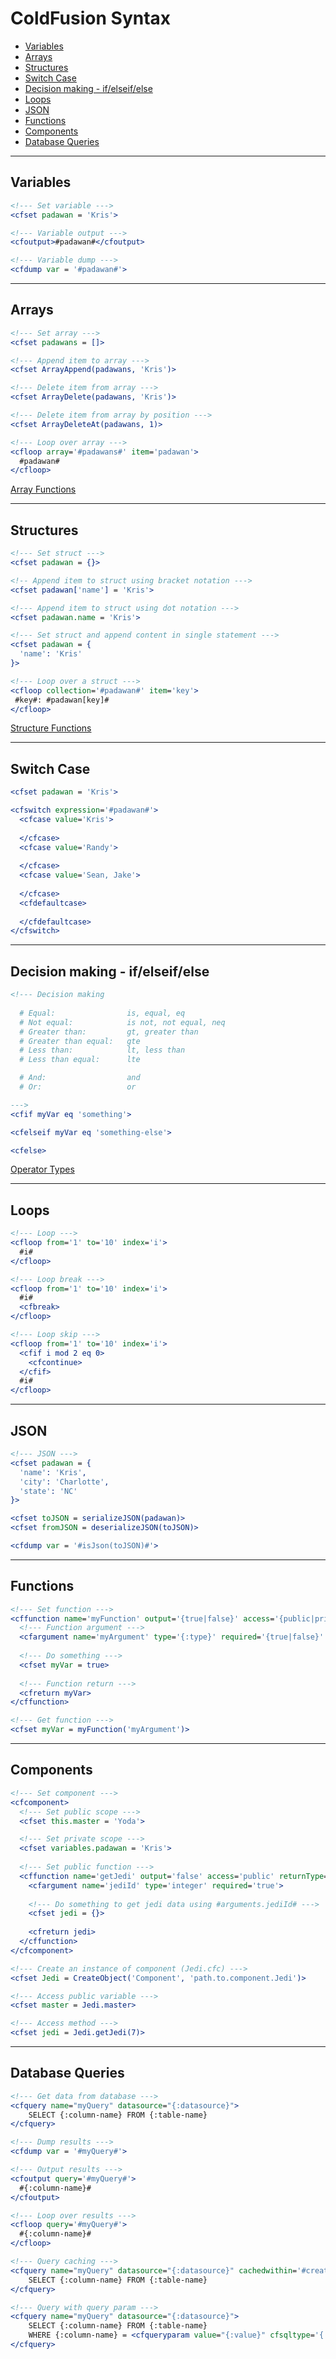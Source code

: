 # ColdFusion Syntax

* [Variables](#variables)
* [Arrays](#arrays)
* [Structures](#structures)
* [Switch Case](#switch-case)
* [Decision making - if/elseif/else](#decision-making)
* [Loops](#loops)
* [JSON](#json)
* [Functions](#functions)
* [Components](#components)
* [Database Queries](#database-queries)

---

## <a name="variables">Variables</a>
```coldfusion
<!--- Set variable --->
<cfset padawan = 'Kris'>

<!--- Variable output --->
<cfoutput>#padawan#</cfoutput>

<!--- Variable dump --->
<cfdump var = '#padawan#'>
```

---

## <a name="arrays">Arrays</a>
```coldfusion
<!--- Set array --->
<cfset padawans = []>

<!--- Append item to array --->
<cfset ArrayAppend(padawans, 'Kris')>

<!--- Delete item from array --->
<cfset ArrayDelete(padawans, 'Kris')>

<!--- Delete item from array by position --->
<cfset ArrayDeleteAt(padawans, 1)>

<!--- Loop over array --->
<cfloop array='#padawans#' item='padawan'>
  #padawan#
</cfloop>
```
[Array Functions](http://help.adobe.com/en_US/ColdFusion/10.0/Developing/WSc3ff6d0ea77859461172e0811cbec09f0b-8000.html)

---

## <a name="structures">Structures</a>
```coldfusion
<!--- Set struct --->
<cfset padawan = {}>

<!-- Append item to struct using bracket notation --->
<cfset padawan['name'] = 'Kris'>

<!--- Append item to struct using dot notation --->
<cfset padawan.name = 'Kris'>

<!--- Set struct and append content in single statement --->
<cfset padawan = {
  'name': 'Kris'
}>

<!--- Loop over a struct --->
<cfloop collection='#padawan#' item='key'>
 #key#: #padawan[key]#
</cfloop>
```
[Structure Functions](http://help.adobe.com/en_US/ColdFusion/10.0/Developing/WSc3ff6d0ea77859461172e0811cbec22c24-6210.html)

---

## <a name="switch-case">Switch Case</a>
```coldfusion
<cfset padawan = 'Kris'>

<cfswitch expression='#padawan#'>
  <cfcase value='Kris'>
  
  </cfcase>
  <cfcase value='Randy'>
  
  </cfcase>
  <cfcase value='Sean, Jake'>
  
  </cfcase>
  <cfdefaultcase>
  
  </cfdefaultcase>
</cfswitch>
```

---

## <a name="decision-making">Decision making - if/elseif/else</a>
```coldfusion
<!--- Decision making
  
  # Equal:                is, equal, eq
  # Not equal:            is not, not equal, neq
  # Greater than:         gt, greater than
  # Greater than equal:   gte
  # Less than:            lt, less than
  # Less than equal:      lte

  # And:                  and
  # Or:                   or

--->
<cfif myVar eq 'something'>

<cfelseif myVar eq 'something-else'>

<cfelse>
```
[Operator Types](http://help.adobe.com/en_US/ColdFusion/10.0/Developing/WSc3ff6d0ea77859461172e0811cbec09d55-7ffc.html)

---

## <a name="loops">Loops</a>
```coldfusion
<!--- Loop --->
<cfloop from='1' to='10' index='i'>
  #i#
</cfloop>

<!--- Loop break --->
<cfloop from='1' to='10' index='i'>
  #i#
  <cfbreak>
</cfloop>

<!--- Loop skip --->
<cfloop from='1' to='10' index='i'>
  <cfif i mod 2 eq 0>
    <cfcontinue>
  </cfif>
  #i#
</cfloop>
```

---

## <a name="json">JSON</a>
```coldfusion
<!--- JSON --->
<cfset padawan = {
  'name': 'Kris',
  'city': 'Charlotte',
  'state': 'NC'
}>

<cfset toJSON = serializeJSON(padawan)>
<cfset fromJSON = deserializeJSON(toJSON)>

<cfdump var = '#isJson(toJSON)#'>
```

---

## <a name="functions">Functions</a>
```coldfusion
<!--- Set function --->
<cffunction name='myFunction' output='{true|false}' access='{public|private|remote}' returnType='{void|:type}'>
  <!--- Function argument --->
  <cfargument name='myArgument' type='{:type}' required='{true|false}' default='{:default}'>
  
  <!--- Do something --->
  <cfset myVar = true>
  
  <!--- Function return --->
  <cfreturn myVar>
</cffunction>

<!--- Get function --->
<cfset myVar = myFunction('myArgument')>
```

---

## <a name="components">Components</a>
```coldfusion
<!--- Set component --->
<cfcomponent>
  <!--- Set public scope --->
  <cfset this.master = 'Yoda'>

  <!--- Set private scope --->
  <cfset variables.padawan = 'Kris'>
  
  <!--- Set public function --->
  <cffunction name='getJedi' output='false' access='public' returnType='struct'>
    <cfargument name='jediId' type='integer' required='true'>
    
    <!--- Do something to get jedi data using #arguments.jediId# --->
    <cfset jedi = {}>
    
    <cfreturn jedi>
  </cffunction>
</cfcomponent>

<!--- Create an instance of component (Jedi.cfc) --->
<cfset Jedi = CreateObject('Component', 'path.to.component.Jedi')>

<!--- Access public variable --->
<cfset master = Jedi.master>

<!--- Access method --->
<cfset jedi = Jedi.getJedi(7)>
```

---

## <a name="database-queries">Database Queries</a>

```coldfusion
<!--- Get data from database --->
<cfquery name="myQuery" datasource="{:datasource}"> 
    SELECT {:column-name} FROM {:table-name} 
</cfquery>

<!--- Dump results --->
<cfdump var = '#myQuery#'>

<!--- Output results --->
<cfoutput query='#myQuery#'>
  #{:column-name}#
</cfoutput>

<!--- Loop over results --->
<cfloop query='#myQuery#'>
  #{:column-name}#
</cfloop>

<!--- Query caching --->
<cfquery name="myQuery" datasource="{:datasource}" cachedwithin='#createTimespan(0,1,0,0)#'> 
    SELECT {:column-name} FROM {:table-name} 
</cfquery>

<!--- Query with query param --->
<cfquery name="myQuery" datasource="{:datasource}"> 
    SELECT {:column-name} FROM {:table-name}
    WHERE {:column-name} = <cfqueryparam value="{:value}" cfsqltype='{:cf_sql_type}'>
</cfquery>
```
